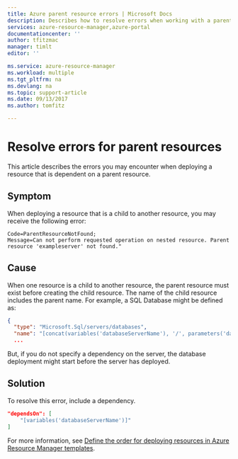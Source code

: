 ```yaml
---
title: Azure parent resource errors | Microsoft Docs
description: Describes how to resolve errors when working with a parent resource.
services: azure-resource-manager,azure-portal
documentationcenter: ''
author: tfitzmac
manager: timlt
editor: ''

ms.service: azure-resource-manager
ms.workload: multiple
ms.tgt_pltfrm: na
ms.devlang: na
ms.topic: support-article
ms.date: 09/13/2017
ms.author: tomfitz

---
```

# Resolve errors for parent resources

This article describes the errors you may encounter when deploying a resource that is dependent on a parent resource.

## Symptom

When deploying a resource that is a child to another resource, you may receive the following error:

```
Code=ParentResourceNotFound;
Message=Can not perform requested operation on nested resource. Parent resource 'exampleserver' not found."
```

## Cause

When one resource is a child to another resource, the parent resource must exist before creating the child resource. The name of the child resource includes the parent name. For example, a SQL Database might be defined as:

```json
{
  "type": "Microsoft.Sql/servers/databases",
  "name": "[concat(variables('databaseServerName'), '/', parameters('databaseName'))]",
  ...
```

But, if you do not specify a dependency on the server, the database deployment might start before the server has deployed.

## Solution

To resolve this error, include a dependency.

```json
"dependsOn": [
    "[variables('databaseServerName')]"
]
```

For more information, see [Define the order for deploying resources in Azure Resource Manager templates](resource-group-define-dependencies.md).
